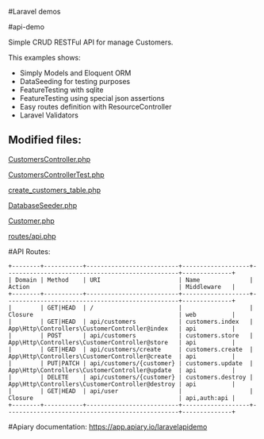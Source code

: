 #Laravel demos

#api-demo

Simple CRUD RESTFul API for manage Customers.

This examples shows:
- Simply Models and Eloquent ORM
- DataSeeding for testing purposes
- FeatureTesting with sqlite
- FeatureTesting using special json assertions
- Easy routes definition with ResourceController
- Laravel Validators


## Modified files:
[CustomersController.php](api-demo/app/Http/Controllers/CustomersController.php)

[CustomersControllerTest.php](api-demo/tests/Feature/CustomersControllerTest.php)

[create_customers_table.php](api-demo/database/migrations/2019_08_01_220752_create_customers_table.php)

[DatabaseSeeder.php](api-demo/database/seeds/DatabaseSeeder.php)

[Customer.php](api-demo/app/Customer.php)

[routes/api.php](api-demo/routes/api.php)


#API Routes:
```
+--------+-----------+--------------------------+-------------------+-------------------------------------------------+--------------+
| Domain | Method    | URI                      | Name              | Action                                          | Middleware   |
+--------+-----------+--------------------------+-------------------+-------------------------------------------------+--------------+
|        | GET|HEAD  | /                        |                   | Closure                                         | web          |
|        | GET|HEAD  | api/customers            | customers.index   | App\Http\Controllers\CustomerController@index   | api          |
|        | POST      | api/customers            | customers.store   | App\Http\Controllers\CustomerController@store   | api          |
|        | GET|HEAD  | api/customers/create     | customers.create  | App\Http\Controllers\CustomerController@create  | api          |
|        | PUT|PATCH | api/customers/{customer} | customers.update  | App\Http\Controllers\CustomerController@update  | api          |
|        | DELETE    | api/customers/{customer} | customers.destroy | App\Http\Controllers\CustomerController@destroy | api          |
|        | GET|HEAD  | api/user                 |                   | Closure                                         | api,auth:api |
+--------+-----------+--------------------------+-------------------+-------------------------------------------------+--------------+
```

#Apiary documentation:
https://app.apiary.io/laravelapidemo